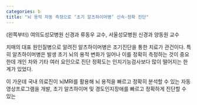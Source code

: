 ```yaml
---
categories: b
title: "뇌 용적 자동 측정으로 ‘초기 알츠하이머병’ 신속·정확 진단"
---
```

(왼쪽부터) 여의도성모병원 신경과 류동우 교수, 서울성모병원 신경과 양동원 교수



치매의 대표 원인질병으로 알려진 알츠하이머병은 조기진단을 통한 치료가 관건이다. 특히 알츠하이머병은 발생 초기 뇌의 용적 변화가 일어나 이를 정확히 측정하는 것이 중요한데 개인 차와&nbsp;기타 여러 요인으로 진단 정확도는 인지기능검사보다 많이 떨어지는 한계가 있었다.

이 가운데 국내 의료진이 뇌MRI를 활용해 뇌 용적을 빠르고 정확히 분석할 수 있는 자동 영상프로그램을 개발, 초기 알츠하이머 및 경도인지장애를 빠르고 정확하게 진단할 수 있는 